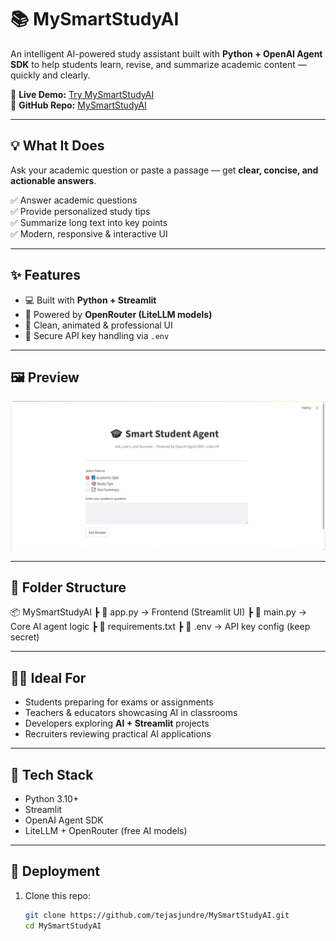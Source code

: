 # 📚 MySmartStudyAI

An intelligent AI-powered study assistant built with **Python + OpenAI Agent SDK** to help students learn, revise, and summarize academic content — quickly and clearly.  

🔗 **Live Demo:** [Try MySmartStudyAI](https://mysmartstudyai.streamlit.app/)  
🐙 **GitHub Repo:** [MySmartStudyAI](https://github.com/tejasjundre/MySmartStudyAI)

---

## 💡 What It Does

Ask your academic question or paste a passage — get **clear, concise, and actionable answers**.

✅ Answer academic questions  
✅ Provide personalized study tips  
✅ Summarize long text into key points  
✅ Modern, responsive & interactive UI  

---

## ✨ Features

- 💻 Built with **Python + Streamlit**  
- 🧠 Powered by **OpenRouter (LiteLLM models)**  
- 🎨 Clean, animated & professional UI  
- 🔐 Secure API key handling via `.env`  

---

## 🖼️ Preview

![MySmartStudyAI UI](images/preview.jpg)

---

## 📁 Folder Structure

📦 MySmartStudyAI
┣ 📄 app.py → Frontend (Streamlit UI)
┣ 📄 main.py → Core AI agent logic
┣ 📄 requirements.txt
┣ 📄 .env → API key config (keep secret)


---

## 🧑‍💻 Ideal For

- Students preparing for exams or assignments  
- Teachers & educators showcasing AI in classrooms  
- Developers exploring **AI + Streamlit** projects  
- Recruiters reviewing practical AI applications  

---

## 🔐 Tech Stack

- Python 3.10+  
- Streamlit  
- OpenAI Agent SDK  
- LiteLLM + OpenRouter (free AI models)  

---

## 🚀 Deployment

1. Clone this repo:  
   ```bash
   git clone https://github.com/tejasjundre/MySmartStudyAI.git
   cd MySmartStudyAI
